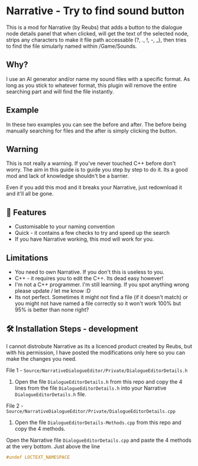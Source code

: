 # Narrative - Try to find sound button
This is a mod for Narrative (by Reubs) that adds a button to the dialogue node details panel that when clicked, will get the text of the selected node, strips any characters to make it file path accessable (?, ., !, -, _), then tries to find the file simularly named within /Game/Sounds.

## Why?

I use an AI generator and/or name my sound files with a specific format. As long as you stick to whatever format, this plugin will remove the entire searching part and will find the file instantly.

## Example
In these two examples you can see the before and after. The before being manually searching for files and the after is simply clicking the button. 

## Warning
This is not really a warning. If you've never touched C++ before don't worry. The aim in this guide is to guide you step by step to do it. Its a good mod and lack of knowledge shouldn't be a barrier.

Even if you add this mod and it breaks your Narrative, just redownload it and it'll all be gone.

## 🧐 Features

- Customisable to your naming convention
- Quick - it contains a few checks to try and speed up the search
- If you have Narrative working, this mod will work for you. 

## Limitations
- You need to own Narrative. If you don't this is useless to you.
- C++ - it requires you to edit the C++. Its dead easy however!
- I'm not a C++ programmer. I'm still learning. If you spot anything wrong please update / let me know :D
- Its not perfect. Sometimes it might not find a file (if it doesn't match) or you might not have named a file correctly so it won't work 100% but 95% is better than none right?

## 🛠️ Installation Steps - development

I cannot distrobute Narrative as its a licenced product created by Reubs, but with his permission, I have posted the modifications only here so you can make the changes you need.

File 1 - `Source/NarrativeDialogueEditor/Private/DialogueEditorDetails.h`

1) Open the file `DialogueEditorDetails.h` from this repo and copy the 4 lines from the file `DialogueEditorDetails.h` into your Narrative `DialogueEditorDetails.h` file.

File 2 - `Source/NarrativeDialogueEditor/Private/DialogueEditorDetails.cpp`

1) Open the file `DialogueEditorDetails-Methods.cpp` from this repo and copy the 4 methods.

Open the Narrative file `DialogueEditorDetails.cpp` and paste the 4 methods at the very bottom. Just above the line 
```cpp
#undef LOCTEXT_NAMESPACE
```

